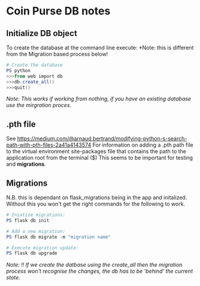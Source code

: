 # Coin Purse DB notes

## Initialize DB object
To create the database at the command line execute:
*Note: this is different from the Migration based process below!
```powershell
# Create the database
PS python
>>>from web import db
>>>db.create_all()
>>>quit()
```
*Note: This works if working from nothing, if you have an existing database use the mirgration proces.*

## .pth file
See https://medium.com/@arnaud.bertrand/modifying-python-s-search-path-with-pth-files-2a41a4143574
For information on adding a .pth path file to the virtual environment site-packages file that contains the path to the application root from the terminal ($)
This seems to be important for testing and **migrations**.

## Migrations
N.B. this is dependant on flask_migrations being in the app and
initalized. Without this you won't get the right commands for the
following to work.

```powershell
# Iniatize migrations:
PS flask db init

# Add a new migration:
PS flask db migrate -m "migration name"

# Execute migration update:
PS flask db upgrade
```

*Note: !! If we create the datbase using the create_all then the migration process won't recognise the changes, the db has to be 'behind' the current state.*

